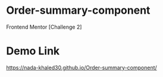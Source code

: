 # Order-summary-component
Frontend Mentor [Challenge 2]

# Demo Link

https://nada-khaled30.github.io/Order-summary-component/
